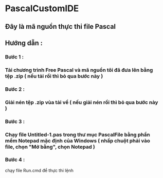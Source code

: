# PascalCustomIDE

## Đây là mã nguồn thực thi file Pascal

## Hướng dẫn :

### Bước 1 :
### Tải chương trình Free Pascal và mã nguồn tôi đã đưa lên bằng tệp .zip ( nếu tải rồi thì bỏ qua bước này )

### Bước 2 :
### Giải nén tệp .zip vùa tải về ( nếu giải nén rồi thì bỏ qua bước này )

### Bước 3 :
### Chạy file Untitled-1.pas trong thư mục PascalFile bằng phần mềm Notepad mặc định của Windows ( nhấp chuột phải vào file, chọn "Mở bằng", chọn Notepad )

### Bước 4 :
chạy file Run.cmd để thực thi lệnh
